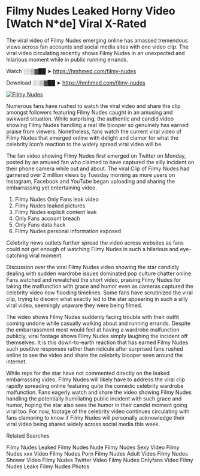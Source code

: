 ﻿# Filmy Nudes Leaked Horny Video [Watch N*de] Viral X-Rated

The viral video of ﻿Filmy Nudes emerging online has amassed tremendous views across fan accounts and social media sites with one video clip. The viral video circulating recently shows ﻿Filmy Nudes in an unexpected and hilarious moment while in public running errands. 

Watch ░░▒▓██ ➤ https://hmhmed.com/filmy-nudes

Download ░░▒▓██ ➤ https://hmhmed.com/filmy-nudes

[![Filmy Nudes](https://i.imgur.com/dJHk4Zq.gif)](https://hmhmed.com/filmy-nudes)

Numerous fans have rushed to watch the viral video and share the clip amongst followers featuring ﻿Filmy Nudes caught in an amusing and awkward situation. While surprising, the authentic and candid video showing ﻿Filmy Nudes handling a real life blooper so genuinely has earned praise from viewers. Nonetheless, fans watch the current viral video of ﻿Filmy Nudes that emerged online with delight and clamor for what the celebrity icon’s reaction to the widely spread viral video will be.

The fan video showing ﻿Filmy Nudes first emerged on Twitter on Monday, posted by an amused fan who claimed to have captured the silly incident on their phone camera while out and about. The viral Clip of ﻿Filmy Nudes had garnered over 2 million views by Tuesday morning as more users on Instagram, Facebook and YouTube began uploading and sharing the embarrassing yet entertaining video. 

1. ﻿Filmy Nudes Only Fans leak video
2. ﻿Filmy Nudes leaked pictures
3. ﻿Filmy Nudes explicit content leak
4. Only Fans account breach
5. Only Fans data hack
6. ﻿Filmy Nudes personal information exposed

Celebrity news outlets further spread the video across websites as fans could not get enough of watching ﻿Filmy Nudes in such a hilarious and eye-catching viral moment. 

Discussion over the viral ﻿Filmy Nudes video showing the star candidly dealing with sudden wardrobe issues dominated pop culture chatter online. Fans watched and rewatched the short video, praising ﻿Filmy Nudes for taking the malfunction with grace and humor even as cameras captured the celebrity video now flooding timelines. Some fans have scrutinized the viral clip, trying to discern what exactly led to the star appearing in such a silly viral video, seemingly unaware they were being filmed.

The video shows ﻿Filmy Nudes suddenly facing trouble with their outfit coming undone while casually walking about and running errands. Despite the embarrassment most would feel at having a wardrobe malfunction publicly, viral footage shows ﻿Filmy Nudes simply laughing the incident off themselves. It is this down-to-earth reaction that has earned ﻿Filmy Nudes such positive responses rather than ridicule after surprised fans rushed online to see the video and share the celebrity blooper seen around the internet.  

While reps for the star have not commented directly on the leaked embarrassing video, ﻿Filmy Nudes will likely have to address the viral clip rapidly spreading online featuring quite the comedic celebrity wardrobe malfunction. Fans eagerly watch and share the video showing ﻿Filmy Nudes handling the potentially humiliating public incident with such grace and humor, hoping the star also sees the humor in their candid moment going viral too. For now, footage of the celebrity video continues circulating with fans clamoring to know if ﻿Filmy Nudes will personally acknowledge their viral video being shared widely across social media this week.

Related Searches

﻿Filmy Nudes Leaked
﻿Filmy Nudes Nude
﻿Filmy Nudes Sexy Video
﻿Filmy Nudes xxx Video
﻿Filmy Nudes Porn
﻿Filmy Nudes Adult Video
﻿Filmy Nudes Shower Video
﻿Filmy Nudes Twitter Video
﻿Filmy Nudes Onlyfans Video
﻿Filmy Nudes Leaks
﻿Filmy Nudes Photos